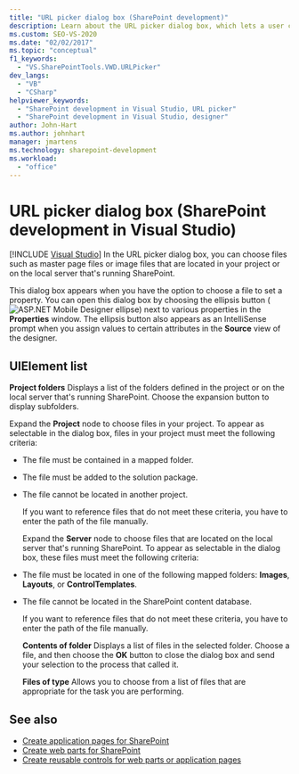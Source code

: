 ```yaml
---
title: "URL picker dialog box (SharePoint development)"
description: Learn about the URL picker dialog box, which lets a user choose files located in their project or on the local server that's running SharePoint.
ms.custom: SEO-VS-2020
ms.date: "02/02/2017"
ms.topic: "conceptual"
f1_keywords:
  - "VS.SharePointTools.VWD.URLPicker"
dev_langs:
  - "VB"
  - "CSharp"
helpviewer_keywords:
  - "SharePoint development in Visual Studio, URL picker"
  - "SharePoint development in Visual Studio, designer"
author: John-Hart
ms.author: johnhart
manager: jmartens
ms.technology: sharepoint-development
ms.workload:
  - "office"
---
```

# URL picker dialog box (SharePoint development in Visual Studio)

 [!INCLUDE [Visual Studio](~/includes/applies-to-version/vs-windows-only.md)]
  In the URL picker dialog box, you can choose files such as master page files or image files that are located in your project or on the local server that's running SharePoint.

 This dialog box appears when you have the option to choose a file to set a property. You can open this dialog box by choosing the ellipsis button (![ASP.NET Mobile Designer ellipse](../sharepoint/media/mwellipsis.gif "ASP.NET Mobile Designer ellipse")) next to various properties in the **Properties** window. The ellipsis button also appears as an IntelliSense prompt when you assign values to certain attributes in the **Source** view of the designer.

## UIElement list
 **Project folders**
 Displays a list of the folders defined in the project or on the local server that's running SharePoint. Choose the expansion button to display subfolders.

 Expand the **Project** node to choose files in your project. To appear as selectable in the dialog box, files in your project must meet the following criteria:

- The file must be contained in a mapped folder.

- The file must be added to the solution package.

- The file cannot be located in another project.

  If you want to reference files that do not meet these criteria, you have to enter the path of the file manually.

  Expand the **Server** node to choose files that are located on the local server that's running SharePoint. To appear as selectable in the dialog box, these files must meet the following criteria:

- The file must be located in one of the following mapped folders: **Images**, **Layouts**, or **ControlTemplates**.

- The file cannot be located in the SharePoint content database.

  If you want to reference files that do not meet these criteria, you have to enter the path of the file manually.

  **Contents of folder**
  Displays a list of files in the selected folder. Choose a file, and then choose the **OK** button to close the dialog box and send your selection to the process that called it.

  **Files of type**
  Allows you to choose from a list of files that are appropriate for the task you are performing.

## See also
- [Create application pages for SharePoint](../sharepoint/creating-application-pages-for-sharepoint.md)
- [Create web parts for SharePoint](../sharepoint/creating-web-parts-for-sharepoint.md)
- [Create reusable controls for web parts or application pages](../sharepoint/creating-reusable-controls-for-web-parts-or-application-pages.md)
